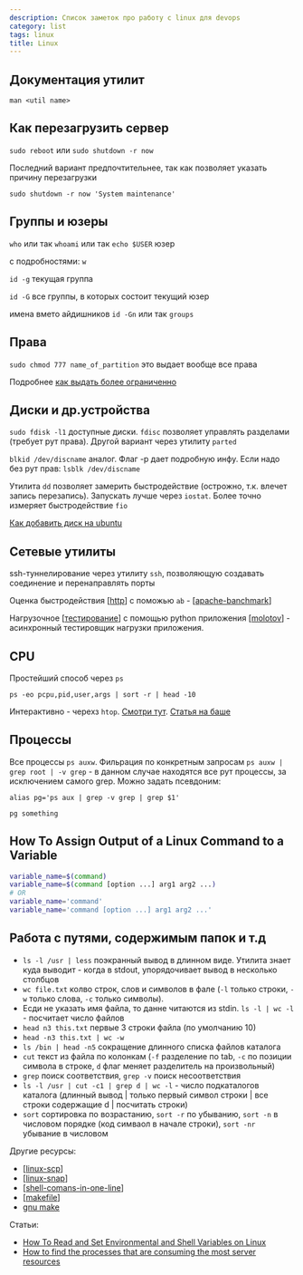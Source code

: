 ```yaml
---
description: Список заметок про работу с linux для devops
category: list
tags: linux
title: Linux
---
```

## Документация утилит

`man <util name>`

## Как перезагрузить сервер

`sudo reboot` или `sudo shutdown -r now`

Последний вариант предпочтительнее, так как позволяет указать причину перезагрузки

```shell
sudo shutdown -r now 'System maintenance'
```

## Группы и юзеры

`who` или так `whoami`  или так `echo $USER` юзер

с подробностями: `w`

`id -g` текущая группа

`id -G` все группы, в которых состоит текущий юзер

имена вмето айдишников `id -Gn` или так `groups`

## Права

`sudo chmod 777 name_of_partition` это выдает вообще все права

Подробнее [как выдать более ограниченно](https://askubuntu.com/a/628898)

## Диски и др.устройства

`sudo fdisk -l1` доступные диски. `fdisc` позволяет управлять разделами (требует рут права). Другой вариант через утилиту `parted`

`blkid /dev/discname` аналог. Флаг -p дает подробную инфу. Если надо без рут прав: `lsblk /dev/discname`

Утилита `dd` позволяет замерить быстродействие (острожно, т.к. влечет запись перезапись). Запускать лучше через `iostat`. Более точно измеряет быстродействие `fio`

[Как добавить диск на ubuntu](https://askubuntu.com/questions/125257/how-do-i-add-an-additional-hard-drive)

## Сетевые утилиты

ssh-туннелирование через утилиту `ssh`, позволяющую создавать соединение и перенаправлять порты

Оценка быстродействия [[http]] с поможью `ab` - [[apache-banchmark]]

Нагрузочное [[тестирование]] с помощью python приложения [[molotov]] - асинхронный тестировщик нагрузки приложения.

## CPU

Простейший способ через `ps`

`ps -eo pcpu,pid,user,args | sort -r | head -10`

Интерактивно - черехз `htop`. [Смотри тут](https://htop.dev/). [Статья на баше](https://habr.com/ru/post/316806/)

## Процессы

Все процессы `ps auxw`. Фильрация по конкретным запросам `ps auxw | grep root | -v grep` - в данном случае находятся все рут процессы, за исключением самого grep. Можно задать псевдоним:

```shell
alias pg='ps aux | grep -v grep | grep $1'

pg something
```

## How To Assign Output of a Linux Command to a Variable

```bash
variable_name=$(command)
variable_name=$(command [option ...] arg1 arg2 ...)
# OR
variable_name='command'
variable_name='command [option ...] arg1 arg2 ...'
```

## Работа с путями, содержимым папок и т.д

- `ls -l /usr | less` поэкранный вывод в длинном виде. Утилита знает куда выводит - когда в stdout, упорядочивает  вывод в несколько столбцов
- `wc file.txt` колво строк, слов и символов в фале (`-l` только строки, `-w` только слова, `-c` только символы).
- Есди не указать имя файла, то данне читаются из stdin. `ls -l | wc -l` - посчитает число файлов
- `head n3 this.txt` первые 3 строки файла (по умолчанию 10)
- `head -n3 this.txt | wc -w`
- `ls /bin | head -n5` сокращение длинного списка файлов каталога
- `cut` текст из файла по колонкам (`-f` разделение по tab, `-c` по позиции символа в строке, `d` флаг меняет разделитель на произвольный)
- `grep` поиск соответствия, `grep -v` поиск несоответствия
- `ls -l /usr | cut -c1 | grep d | wc -l` - число подкаталогов каталога (длинный вывод \| только первый символ строки \| все строки содержащие d \| посчитать строки)
- `sort` сортировка по возрастанию, `sort -r` по убыванию, `sort -n` в числовом порядке (код симваол в начале строки), `sort -nr` убывание в числовом

Другие ресурсы:

- [[linux-scp]]
- [[linux-snap]]
- [[shell-comans-in-one-line]]
- [[makefile]]
- [gnu make](https://www.gnu.org/software/make/manual/make.html#Flavors)

Статьи:

- [How To Read and Set Environmental and Shell Variables on Linux](https://www.digitalocean.com/community/tutorials/how-to-read-and-set-environmental-and-shell-variables-on-linux)
- [How to find the processes that are consuming the most server resources](https://www.digitalocean.com/community/questions/how-to-find-the-processes-that-are-consuming-the-most-server-resources)

[//begin]: # "Autogenerated link references for markdown compatibility"
[http]: http "Http"
[apache-banchmark]: ../notes/apache-banchmark "Apache banchmark"
[тестирование]: тестирование "Основные принципы тестровния"
[molotov]: ../notes/molotov "Molotov"
[linux-scp]: ../notes/linux-scp "Linux-scp"
[linux-snap]: ../notes/linux-snap "Linux-snap"
[shell-comans-in-one-line]: ../notes/shell-comans-in-one-line "Shell comand in one line"
[makefile]: ../notes/makefile "Makefile"
[//end]: # "Autogenerated link references"
